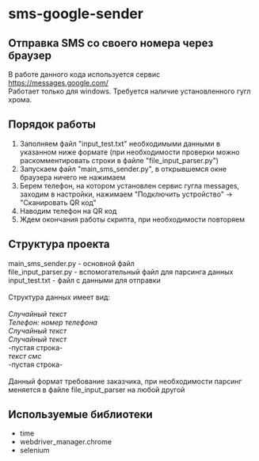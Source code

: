 # sms-google-sender
## Отправка SMS со своего номера через браузер

В работе данного кода используется сервис https://messages.google.com/ <br/>
Работает только для windows. Требуется наличие установленного гугл хрома. <br/>

## Порядок работы

1. Заполняем файл "input_test.txt" необходимыми данными в указанном ниже формате (при необходимости проверки можно раскомментировать строки в файле "file_input_parser.py")
2. Запускаем файл "main_sms_sender.py", в открывшемся окне браузера ничего не нажимаем
3. Берем телефон, на котором установлен сервис гугла messages, заходим в настройки, нажимаем "Подключить устройство" -> "Сканировать QR код"
4. Наводим телефон на QR код
5. Ждем окончания работы скрипта, при необходимости повторяем 

## Структура проекта

main_sms_sender.py - основной файл <br/>
file_input_parser.py - вспомогательный файл для парсинга данных <br/>
input_test.txt - файл с данными для отправки <br/>
<br/>
Структура данных имеет вид: <br/>
<br/>
*Случайный текст* <br/>
*Телефон:* *номер телефона* <br/>
*Случайный текст* <br/>
*Случайный текст* <br/>
-пустая строка- <br/>
*текст смс* <br/>
-пустая строка- <br/>
<br/>
Данный формат требование заказчика, при необходимости парсинг меняется в файле file_input_parser на любой другой <br/>


## Используемые библиотеки

* time
* webdriver_manager.chrome
* selenium